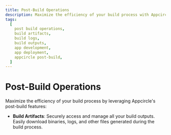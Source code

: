 ```yaml
---
title: Post-Build Operations
description: Maximize the efficiency of your build process with Appcircle's post-build features. Access and manage build artifacts, logs, and other outputs with ease.
tags:
  [
    post build operations,
    build artifacts,
    build logs,
    build outputs,
    app development,
    app deployment,
    appcircle post-build,
  ]
---
```


# Post-Build Operations

Maximize the efficiency of your build process by leveraging Appcircle's post-build features:

- **Build Artifacts**: Securely access and manage all your build outputs. Easily download binaries, logs, and other files generated during the build process.
